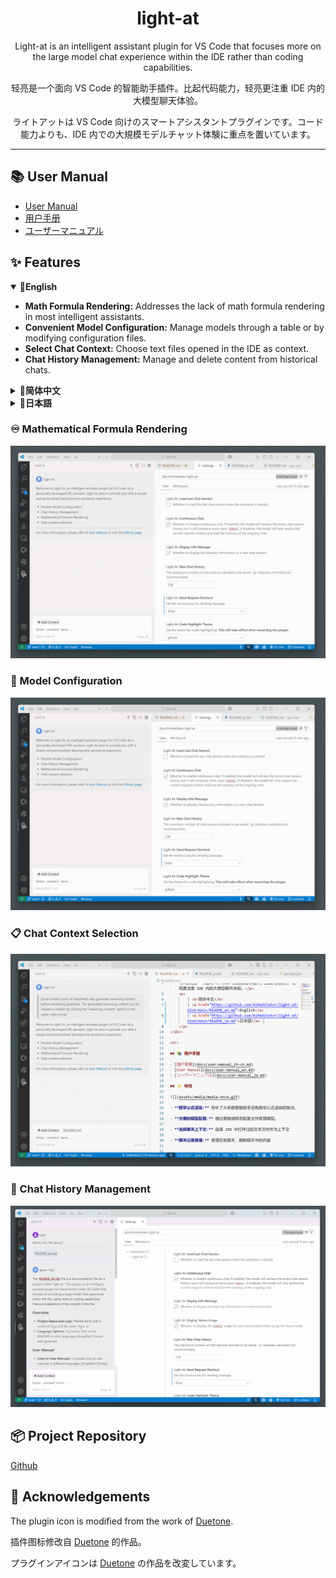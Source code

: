 <div align="center" >
    <h1 align="center">light-at</h1>
    <p>Light-at is an intelligent assistant plugin for VS Code that focuses more on the large model chat experience within the IDE rather than coding capabilities.</p>
    <p>轻亮是一个面向 VS Code 的智能助手插件。比起代码能力，轻亮更注重 IDE 内的大模型聊天体验。</p>
    <p>ライトアットは VS Code 向けのスマートアシスタントプラグインです。コード能力よりも、IDE 内での大規模モデルチャット体験に重点を置いています。</p>
</div>

<hr>

## 📚 User Manual

- [User Manual](https://github.com/HiMeditator/light-at/blob/main/docs/user-manual_en.md)
- [用户手册](https://github.com/HiMeditator/light-at/blob/main/docs/user-manual_zh-cn.md)
- [ユーザーマニュアル](https://github.com/HiMeditator/light-at/blob/main/docs/user-manual_ja.md)

## ✨ Features

<details open>
<summary> 🗽<b>English</b> </summary>

- **Math Formula Rendering:** Addresses the lack of math formula rendering in most intelligent assistants.
- **Convenient Model Configuration:** Manage models through a table or by modifying configuration files.
- **Select Chat Context:** Choose text files opened in the IDE as context.
- **Chat History Management:** Manage and delete content from historical chats.

</details>

<details close>
<summary> 🐼<b>简体中文</b> </summary>

- **数学公式渲染:** 弥补了大多数智能助手没有数学公式渲染的缺点。
- **方便的模型配置:** 通过表格或修改配置文件管理模型。
- **选择聊天上下文:** 选择 IDE 中打开过的文本文件作为上下文
- **聊天记录管理:** 管理历史聊天，删除聊天中的内容

</details>

<details close>
<summary> 🌸<b>日本語</b> </summary>

- **数学公式レンダリング:** 多くのスマートアシスタントが欠いている数学公式のレンダリング機能を補完します。
- **便利なモデル設定:** テーブルや設定ファイルの編集を通じてモデルを管理できます。
- **チャットコンテキストの選択:** IDE で開いたテキストファイルを選んでコンテキストとして使用できます。
- **チャット履歴管理:** 過去のチャットを管理し、チャット内の内容を削除できます。

</details>

### ♾️ Mathematical Formula Rendering

![](assets/media/render.gif)

### 📝 Model Configuration

![](assets/media/model.gif)

### 📋 Chat Context Selection

![](assets/media/context.gif)

### 💬 Chat History Management

![](assets/media/history.gif)

## 📦 Project Repository

[Github](https://github.com/HiMeditator/light-at)

## 👏 Acknowledgements

The plugin icon is modified from the work of [Duetone](assets/icons/credits.md).

插件图标修改自 [Duetone](assets/icons/credits.md) 的作品。

プラグインアイコンは [Duetone](assets/icons/credits.md) の作品を改変しています。